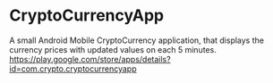 # CryptoCurrencyApp
A small Android Mobile CryptoCurrency application, that displays the currency prices with updated values on each 5 minutes.
https://play.google.com/store/apps/details?id=com.crypto.cryptocurrencyapp
